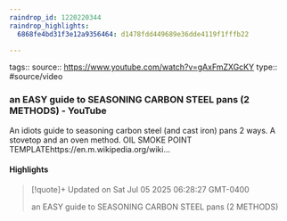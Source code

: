 ```yaml
---
raindrop_id: 1220220344
raindrop_highlights:
  6868fe4bd31f3e12a9356464: d1478fdd449689e36dde4119f1fffb22

---
```


tags::
source:: https://www.youtube.com/watch?v=gAxFmZXGcKY
type:: #source/video

### an EASY guide to SEASONING CARBON STEEL pans (2 METHODS) - YouTube

An idiots guide to seasoning carbon steel (and cast iron) pans 2 ways. A stovetop and an oven method. OIL SMOKE POINT TEMPLATEhttps://en.m.wikipedia.org/wiki...

#### Highlights

> [!quote]+ Updated on Sat Jul 05 2025 06:28:27 GMT-0400
>
> an EASY guide to SEASONING CARBON STEEL pans (2 METHODS)
